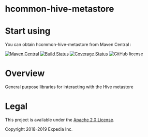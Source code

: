 # hcommon-hive-metastore

# Start using
You can obtain hcommon-hive-metastore from Maven Central :

[![Maven Central](https://maven-badges.herokuapp.com/maven-central/com.hotels/hcommon-hive-metastore/badge.svg?subject=com.hotels:hcommon-hive-metastore)](https://maven-badges.herokuapp.com/maven-central/com.hotels/hcommon-hive-metastore) [![Build Status](https://travis-ci.org/HotelsDotCom/hcommon-hive-metastore.svg?branch=master)](https://travis-ci.org/HotelsDotCom/hcommon-hive-metastore) [![Coverage Status](https://coveralls.io/repos/github/HotelsDotCom/hcommon-hive-metastore/badge.svg?branch=master)](https://coveralls.io/github/HotelsDotCom/hcommon-hive-metastore) ![GitHub license](https://img.shields.io/github/license/HotelsDotCom/hcommon-hive-metastore.svg)

# Overview
General purpose libraries for interacting with the Hive metastore

# Legal
This project is available under the [Apache 2.0 License](http://www.apache.org/licenses/LICENSE-2.0.html).

Copyright 2018-2019 Expedia Inc.
